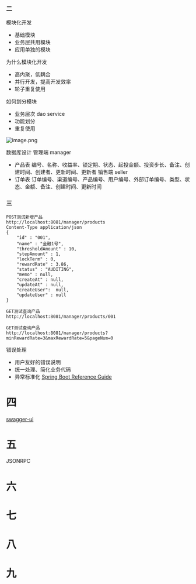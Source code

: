 ### 二
模块化开发
- 基础模块
- 业务层共用模块
- 应用单独的模块

为什么模块化开发
- 高内聚，低耦合
- 并行开发，提高开发效率
- 轮子重复使用

如何划分模块
- 业务层次 dao service
- 功能划分
- 重复使用

![image.png](https://upload-images.jianshu.io/upload_images/1956963-42970ddb81422fa1.png?imageMogr2/auto-orient/strip%7CimageView2/2/w/1240)

数据库设计
管理端 manager
- 产品表
编号、名称、收益率、锁定期、状态、起投金额、投资步长、备注、创建时间、创建者、更新时间、更新者
销售端 seller
- 订单表
订单编号、渠道编号、产品编号、用户编号、外部订单编号、类型、状态、金额、备注、创建时间、更新时间

### 三
```
POST测试新增产品
http://localhost:8081/manager/products
Content-Type application/json
{
	"id" : "001",
	"name" : "金融1号",
	"thresholdAmount" : 10,
	"stepAmount" : 1,
	"lockTerm" : 0,
	"rewardRate" : 3.86,
	"status" : "AUDITING",
	"memo" : null,
	"createAt" : null,
	"updateAt" : null,
	"createUser":  null,
	"updateUser" : null
}

GET测试查询产品
http://localhost:8081/manager/products/001

GET测试查询产品
http://localhost:8081/manager/products?minRewardRate=3&maxRewardRate=5&pageNum=0
```
错误处理
- 用户友好的错误说明
- 统一处理、简化业务代码
- 异常标准化
[Spring Boot Reference Guide](https://docs.spring.io/spring-boot/docs/current-SNAPSHOT/reference/htmlsingle/#boot-features-error-handling)

# 四
[swagger-ui](http://localhost:8081/manager/swagger-ui.html)

# 五
JSONRPC

# 六

# 七

# 八

# 九
